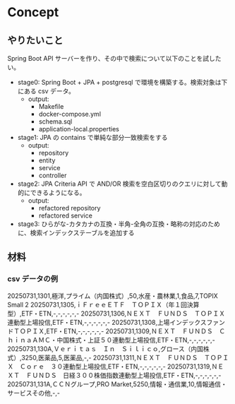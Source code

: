 # Concept

## やりたいこと

Spring Boot API サーバーを作り、その中で検索について以下のことを試したい。

- stage0: Spring Boot + JPA + postgresql で環境を構築する。検索対象は下にある csv データ。
  - output:
    - Makefile
    - docker-compose.yml
    - schema.sql
    - application-local.properties
- stage1: JPA の contains で単純な部分一致検索をする
  - output:
    - repository
    - entity
    - service
    - controller
- stage2: JPA Criteria API で AND/OR 検索を空白区切りのクエリに対して動的にできるようになる。
  - output:
    - refactored repository
    - refactored service
- stage3: ひらがな-カタカナの互換・半角-全角の互換・略称の対応のために、検索インデックステーブルを追加する

## 材料

### csv データの例

20250731,1301,極洋,プライム（内国株式）,50,水産・農林業,1,食品,7,TOPIX Small 2
20250731,1305,ｉＦｒｅｅＥＴＦ　ＴＯＰＩＸ（年１回決算型）,ETF・ETN,-,-,-,-,-,-
20250731,1306,ＮＥＸＴ　ＦＵＮＤＳ　ＴＯＰＩＸ連動型上場投信,ETF・ETN,-,-,-,-,-,-
20250731,1308,上場インデックスファンドＴＯＰＩＸ,ETF・ETN,-,-,-,-,-,-
20250731,1309,ＮＥＸＴ　ＦＵＮＤＳ　ＣｈｉｎａＡＭＣ・中国株式・上証５０連動型上場投信,ETF・ETN,-,-,-,-,-,-
20250731,130A,Ｖｅｒｉｔａｓ　Ｉｎ　Ｓｉｌｉｃｏ,グロース（内国株式）,3250,医薬品,5,医薬品,-,-
20250731,1311,ＮＥＸＴ　ＦＵＮＤＳ　ＴＯＰＩＸ　Ｃｏｒｅ　３０連動型上場投信,ETF・ETN,-,-,-,-,-,-
20250731,1319,ＮＥＸＴ　ＦＵＮＤＳ　日経３００株価指数連動型上場投信,ETF・ETN,-,-,-,-,-,-
20250731,131A,ＣＣＮグループ,PRO Market,5250,情報・通信業,10,情報通信・サービスその他,-,-
